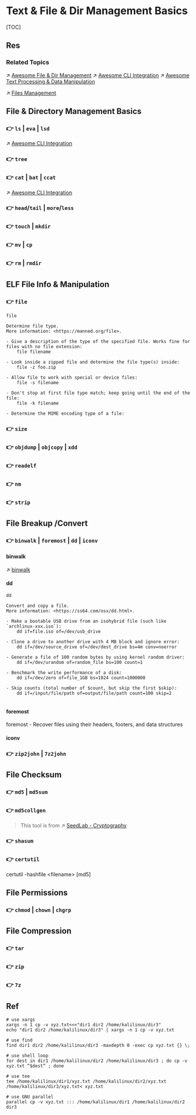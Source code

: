 # Text & File & Dir Management Basics

[TOC]



## Res
### Related Topics
↗ [Awesome File & Dir Management](../📌%20Awesome%20Open%20Source%20CLI%20Software/Awesome%20File%20&%20Dir%20Management.md)
↗ [Awesome CLI Integration](../📌%20Awesome%20Open%20Source%20CLI%20Software/Awesome%20CLI%20Integration.md)
↗ [Awesome Text Processing & Data Manipulation](../📌%20Awesome%20Open%20Source%20CLI%20Software/Awesome%20Text%20Processing%20&%20Data%20Manipulation.md)

↗ [Files Management](../../../../Generic%20Software%20Tools%20&%20Projects/Files%20Management/Files%20Management.md)



## File & Directory Management Basics
### 👉 `ls` | `eva` | `lsd`
↗ [Awesome CLI Integration](../📌%20Awesome%20Open%20Source%20CLI%20Software/Awesome%20CLI%20Integration.md)


### 👉 `tree`


### 👉 `cat` | `bat` | `ccat`
↗ [Awesome CLI Integration](../📌%20Awesome%20Open%20Source%20CLI%20Software/Awesome%20CLI%20Integration.md)


### 👉 `head`/`tail` | `more`/`less`


### 👉 `touch` | `mkdir`


### 👉 `mv` | `cp`

[linux复制指定目录下的全部文件到另一个目录中，linux cp 文件夹]: https://www.cnblogs.com/zdz8207/p/linux-cp-dir.html


### 👉 `rm` | `rmdir`



## ELF File Info & Manipulation
### 👉 `file` 
```shell
file

Determine file type.
More information: <https://manned.org/file>.

- Give a description of the type of the specified file. Works fine for files with no file extension:
    file filename

- Look inside a zipped file and determine the file type(s) inside:
    file -z foo.zip

- Allow file to work with special or device files:
    file -s filename

- Don't stop at first file type match; keep going until the end of the file:
    file -k filename

- Determine the MIME encoding type of a file:
```

### 👉 `size`


### 👉 `objdump` | `objcopy` | `xdd`


### 👉 `readelf`


### 👉 `nm`


### 👉 `strip`



## File Breakup /Convert
### 👉 `binwalk` | `foremost` | `dd` | `iconv`
#### binwalk
↗ [binwalk](../../../../../CyberSecurity/☠️%20Kill%20Chain/🔞%20Software%20Analysis%20Tools/⛰️%20Static%20Binary%20Analysis%20&%20SCA%20Tools/binwalk.md)
#### dd
```shell
dd

Convert and copy a file.
More information: <https://ss64.com/osx/dd.html>.

- Make a bootable USB drive from an isohybrid file (such like `archlinux-xxx.iso`):
    dd if=file.iso of=/dev/usb_drive

- Clone a drive to another drive with 4 MB block and ignore error:
    dd if=/dev/source_drive of=/dev/dest_drive bs=4m conv=noerror

- Generate a file of 100 random bytes by using kernel random driver:
    dd if=/dev/urandom of=random_file bs=100 count=1

- Benchmark the write performance of a disk:
    dd if=/dev/zero of=file_1GB bs=1024 count=1000000
    
- Skip counts (total number of $count, but skip the first $skip):
	dd if=/input/file/path of=output/file/path count=100 skip=2
	
```

[Linux 创建指定大小的文件]: https://www.cnblogs.com/guanghe/p/8908814.html
[👍 https://manpages.debian.org/testing/coreutils/dd.1.en.html]: https://manpages.debian.org/testing/coreutils/dd.1.en.html
#### foremost
foremost - Recover files using their headers, footers, and data structures
#### iconv


### 👉 `zip2john` | `7z2john`



## File Checksum
### 👉 `md5` | `md5sum`


### 👉 `md5collgen`
> This tool is from ↗ [SeedLab - Cryptography](../../../../../../../CyberSecurity/☠️%20Kill%20Chain/🎯%20Cyber%20Ranges%20&%20Labs/🧪%20Ranges%20&%20Security%20Labs/SEED%20Project/SeedLab%20-%20Cryptography.md#👉%20MD5%20Collision%20Attack%20Lab)


### 👉 `shasum`


### 👉 `certutil`
certutil -hashfile \<filename\> [md5]



## File Permissions
### 👉 `chmod` | `chown` | `chgrp`



## File Compression
### 👉 `tar`


[Quick Benchmark: Gzip vs Bzip2 vs LZMA vs XZ vs LZ4 vs LZO]: https://catchchallenger.first-world.info/wiki/Quick_Benchmark:_Gzip_vs_Bzip2_vs_LZMA_vs_XZ_vs_LZ4_vs_LZO

[tar压缩解压缩命令详解]: https://www.cnblogs.com/jyaray/archive/2011/04/30/2033362.html


### 👉 `zip`


### 👉 `7z`



## Ref
[👍 Linux Cygwin知识库（二）：目录、文件及基本操作]: https://silaoa.github.io/2019/2019-05-04-Linux%20Cygwin知识库（二）：目录、文件及基本操作.html

[How to Copy a File to Multiple Directories in Linux | geeksforgeeks]: https://www.geeksforgeeks.org/how-to-copy-a-file-to-multiple-directories-in-linux/
```shell
# use xargs
xargs -n 1 cp -v xyz.txt<<<"dir1 dir2 /home/kalilinux/dir3" 
echo "dir1 dir2 /home/kalilinux/dir3" | xargs -n 1 cp -v xyz.txt

# use find
find dir1 dir2 /home/kalilinux/dir3 -maxdepth 0 -exec cp xyz.txt {} \;

# use shell loop
for dest in dir1 /home/kalilinux/dir2 /home/kalilinux/dir3 ; do cp -v xyz.txt “$dest” ; done

# use tee
tee /home/kalilinux/dir1/xyz.txt /home/kalilinux/dir2/xyz.txt /home/kalilinux/dir3/xyz.txt< xyz.txt

# use GNU parallel
parallel cp -v xyz.txt ::: /home/kalilinux/dir1 /home/kalilinux/dir2 dir3
```
